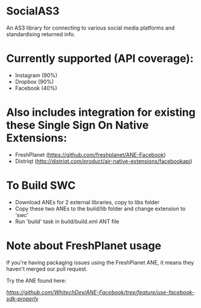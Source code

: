 SocialAS3
=========

An AS3 library for connecting to various social media platforms and standardising returned info.

Currently supported (API coverage):
====================

- Instagram (90%)
- Dropbox (90%)
- Facebook (40%)

Also includes integration for existing these Single Sign On Native Extensions:
========================================================================

- FreshPlanet (https://github.com/freshplanet/ANE-Facebook)
- Distriqt (http://distriqt.com/product/air-native-extensions/facebookapi)


To Build SWC
============

- Download ANEs for 2 external libraries, copy to libs folder
- Copy these two ANEs to the build/lib folder and change extension to 'swc'
- Run 'build' task in build/build.xml ANT file

Note about FreshPlanet usage
===========
If you're having packaging issues using the FreshPlanet ANE, it means they haven't merged our pull request.

Try the ANE found here:

*https://github.com/WhitechDev/ANE-Facebook/tree/feature/use-facebook-sdk-properly*

